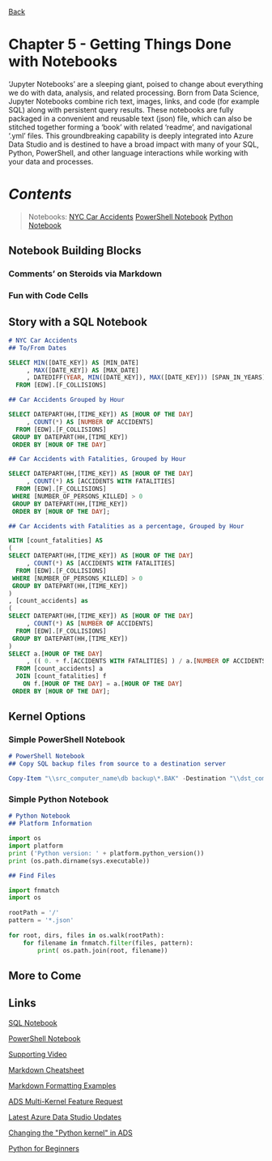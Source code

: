 [Back](../readme.md)

# Chapter 5 - Getting Things Done with Notebooks
‘Jupyter Notebooks’ are a sleeping giant, poised to change about everything we do with data, analysis, and related processing. Born from Data Science, Jupyter Notebooks combine rich text, images, links, and code (for example SQL) along with persistent query results. These notebooks are fully packaged in a convenient and reusable text (json) file, which can also be stitched together forming a ‘book’ with related ‘readme’, and navigational ‘.yml’ files. This groundbreaking capability is deeply integrated into Azure Data Studio and is destined to have a broad impact with many of your SQL, Python, PowerShell, and other language interactions while working with your data and processes.

# ***Contents***

> Notebooks:
> [NYC Car Accidents](CH-05-01.ipynb)
> [PowerShell Notebook](CH-05-02.ipynb)
> [Python Notebook](CH-05-03.ipynb)


## Notebook Building Blocks

### Comments’ on Steroids via Markdown

### Fun with Code Cells

## Story with a SQL Notebook

```markdown
# NYC Car Accidents
## To/From Dates
```

```sql
SELECT MIN([DATE_KEY]) AS [MIN_DATE]
     , MAX([DATE_KEY]) AS [MAX_DATE]
     , DATEDIFF(YEAR, MIN([DATE_KEY]), MAX([DATE_KEY])) [SPAN_IN_YEARS]
  FROM [EDW].[F_COLLISIONS]
```

```markdown
## Car Accidents Grouped by Hour
```

```sql
SELECT DATEPART(HH,[TIME_KEY]) AS [HOUR OF THE DAY]
     , COUNT(*) AS [NUMBER OF ACCIDENTS]   
  FROM [EDW].[F_COLLISIONS]
 GROUP BY DATEPART(HH,[TIME_KEY]) 
 ORDER BY [HOUR OF THE DAY]
```

```markdown
## Car Accidents with Fatalities, Grouped by Hour
```

```sql
SELECT DATEPART(HH,[TIME_KEY]) AS [HOUR OF THE DAY]
     , COUNT(*) AS [ACCIDENTS WITH FATALITIES]
  FROM [EDW].[F_COLLISIONS]
 WHERE [NUMBER_OF_PERSONS_KILLED] > 0
 GROUP BY DATEPART(HH,[TIME_KEY]) 
 ORDER BY [HOUR OF THE DAY];
```

```markdown
## Car Accidents with Fatalities as a percentage, Grouped by Hour
```

```sql
WITH [count_fatalities] AS
(
SELECT DATEPART(HH,[TIME_KEY]) AS [HOUR OF THE DAY]
     , COUNT(*) AS [ACCIDENTS WITH FATALITIES]
  FROM [EDW].[F_COLLISIONS]
 WHERE [NUMBER_OF_PERSONS_KILLED] > 0
 GROUP BY DATEPART(HH,[TIME_KEY]) 
)
, [count_accidents] as
(
SELECT DATEPART(HH,[TIME_KEY]) AS [HOUR OF THE DAY]
     , COUNT(*) AS [NUMBER OF ACCIDENTS]   
  FROM [EDW].[F_COLLISIONS]
 GROUP BY DATEPART(HH,[TIME_KEY]) 
)
SELECT a.[HOUR OF THE DAY]
     , (( 0. + f.[ACCIDENTS WITH FATALITIES] ) / a.[NUMBER OF ACCIDENTS]) * 100 AS [PERCENT WITH FATALITIES]
  FROM [count_accidents] a
  JOIN [count_fatalities] f
    ON f.[HOUR OF THE DAY] = a.[HOUR OF THE DAY]
 ORDER BY [HOUR OF THE DAY];
```

## Kernel Options

### Simple PowerShell Notebook

```markdown
# PowerShell Notebook
## Copy SQL backup files from source to a destination server
```

```powershell
Copy-Item "\\src_computer_name\db backup\*.BAK" -Destination "\\dst_computer_name\db backup"
```

### Simple Python Notebook

```markdown
# Python Notebook
## Platform Information
```

``` python
import os
import platform
print ('Python version: ' + platform.python_version())
print (os.path.dirname(sys.executable))
```

```markdown
## Find Files
```

``` python
import fnmatch
import os
 
rootPath = '/'
pattern = '*.json'
 
for root, dirs, files in os.walk(rootPath):
    for filename in fnmatch.filter(files, pattern):
        print( os.path.join(root, filename))
```

## More to Come

## Links
[SQL Notebook](CH-05-01.ipynb)

[PowerShell Notebook](CH-05-02.ipynb)

[Supporting Video](https://youtu.be/IKj66u6Lyd4)

[Markdown Cheatsheet](https://guides.github.com/pdfs/markdown-cheatsheet-online.pdf)

[Markdown Formatting Examples](https://www.google.com/search?q=markdown)

[ADS Multi-Kernel Feature Request](https://github.com/microsoft/azuredatastudio/issues/5451)

[Latest Azure Data Studio Updates](https://docs.microsoft.com/en-us/sql/azure-data-studio/release-notes-azure-data-studio?view=sql-server-ver15)

[Changing the "Python kernel" in ADS](https://docs.microsoft.com/en-us/sql/azure-data-studio/notebooks-tutorial-python-kernel?view=sql-server-ver15#change-the-python-kernel)

[Python for Beginners](https://www.pythonforbeginners.com/)